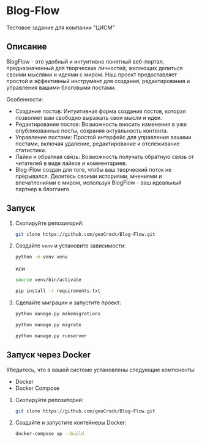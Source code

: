 # Blog-Flow
Тестовое задание для компании "ЦИСМ"

## Описание
BlogFlow - это удобный и интуитивно понятный веб-портал, предназначенный для творческих личностей, желающих делиться своими мыслями и идеями с миром. Наш проект предоставляет простой и эффективный инструмент для создания, редактирования и управления вашими блоговыми постами.

Особенности:

- Создание постов: Интуитивная форма создания постов, которая позволяет вам свободно выражать свои мысли и идеи.
- Редактирование постов: Возможность вносить изменения в уже опубликованные посты, сохраняя актуальность контента.
- Управление постами: Простой интерфейс для управления вашими постами, включая удаление, редактирование и отслеживание статистики.
- Лайки и обратная связь: Возможность получать обратную связь от читателей в виде лайков и комментариев.
- Blog-Flow создан для того, чтобы ваш творческий поток не прерывался. Делитесь своими историями, мнениями и впечатлениями с миром, используя BlogFlow - ваш идеальный партнер в блоггинге.

## Запуск

1. Скопируйте репозиторий:

     ```bash
     git clone https://github.com/geoCrock/Blog-Flow.git
     ```

2.  Cоздайте `venv` и установите зависимости:

     ```bash
     python -m venv venv
     ```
     или

     ```bash
     source venv/bin/activate
     ```
     
     ```bash
     pip install -r requirements.txt
     ```

3. Сделайте миграции и запустите проект:
   
    ```bash
    python manage.py makemigrations
     ```

    ```bash
    python manage.py migrate
     ```

    ```bash
    python manage.py runserver
     ```


##  Запуск через Docker

Убедитесь, что в вашей системе установлены следующие компоненты:

- Docker
- Docker Compose


1. Скопируйте репозиторий:

     ```bash
     git clone https://github.com/geoCrock/Blog-Flow.git
     ```

2. Создайте и запустите контейнеры Docker:

     ```bash
     docker-compose up --build
     ```
